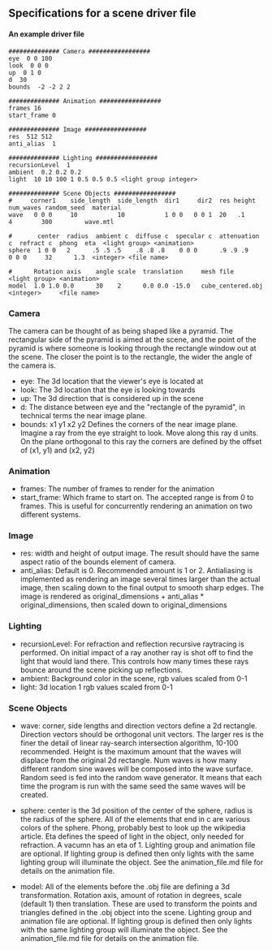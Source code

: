 ## Specifications for a scene driver file

#### An example driver file
```
############## Camera #################
eye  0 0 100
look  0 0 0
up  0 1 0
d  30
bounds  -2 -2 2 2

############## Animation #################
frames 16
start_frame 0

############## Image #################
res  512 512
anti_alias  1

############## Lighting #################
recursionLevel  1
ambient  0.2 0.2 0.2
light  10 10 100 1 0.5 0.5 0.5 <light group integer>

############## Scene Objects #################
#     corner1    side_length  side_length  dir1     dir2  res height  num_waves random_seed  material
wave   0 0 0     10           10           1 0 0   0 0 1  20   .1       4        300         wave.mtl

#       center  radius  ambient c  diffuse c  specular c  attenuation c  refract c  phong  eta  <light group> <animation>
sphere  1 0 0   2      .5 .5 .5    .8 .8 .8    0 0 0      .9 .9 .9       0 0 0     32      1.3  <integer> <file name>

#      Rotation axis    angle scale  translation     mesh file          <light group> <animation>
model  1.0 1.0 0.0      30    2      0.0 0.0 -15.0   cube_centered.obj  <integer>     <file name>
```

### Camera
The camera can be thought of as being shaped like a pyramid.  The rectangular side of the pyramid is aimed at the scene, and the point of the pyramid is where someone is looking through the rectangle window out at the scene.  The closer the point is to the rectangle, the wider the angle of the camera is.

* eye:  The 3d location that the viewer's eye is located at
* look: The 3d location that the eye is looking towards
* up:   The 3d direction that is considered up in the scene
* d:    The distance between eye and the "rectangle of the pyramid", in technical terms the near image plane.
* bounds: x1 y1 x2 y2  Defines the corners of the near image plane.  Imagine a ray from the eye straight to look.  Move along this ray d units.  On the plane orthogonal to this ray the corners are defined by the offset of (x1, y1) and (x2, y2)

### Animation
* frames:  The number of frames to render for the animation
* start_frame:  Which frame to start on.  The accepted range is from 0 to frames.  This is useful for concurrently rendering an animation on two different systems.

### Image
* res:  width and height of output image. The result should have the same aspect ratio of the bounds element of camera.
* anti_alias:  Default is 0. Recommended amount is 1 or 2. Antialiasing is implemented as rendering an image several times larger than the actual image, then scaling down to the final output to smooth sharp edges. The image is rendered as original_dimensions + anti_alias * original_dimensions, then scaled down to original_dimensions

### Lighting
* recursionLevel:  For refraction and reflection recursive raytracing is performed. On initial impact of a ray another ray is shot off to find the light that would land there.  This controls how many times these rays bounce around the scene picking up reflections.
* ambient:   Background color in the scene, rgb values scaled from 0-1
* light: 3d location 1 rgb values scaled from 0-1 <optional lighting group integer>

### Scene Objects
* wave: corner, side lengths and direction vectors define a 2d rectangle.  Direction vectors should be orthogonal unit vectors. The larger res is the finer the detail of linear ray-search intersection algorithm, 10-100 recommended.  Height is the maximum amount that the waves will displace from the original 2d rectangle. Num waves is how many different random sine waves will be composed into the wave surface.  Random seed is fed into the random wave generator. It means that each time the program is run with the same seed the same waves will be created.

* sphere: center is the 3d position of the center of the sphere, radius is the radius of the sphere.  All of the elements that end in c are various colors of the sphere. Phong, probably best to look up the wikipedia article. Eta defines the speed of light in the object, only needed for refraction. A vacumn has an eta of 1.  Lighting group and animation file are optional. If lighting group is defined then only lights with the same lighting group will illuminate the object.  See the animation_file.md file for details on the animation file.
* model: All of the elements before the .obj file are defining a 3d transformation.  Rotation axis, amount of rotation in degrees, scale (default 1) then translation. These are used to transform the points and triangles defined in the .obj object into the scene. Lighting group and animation file are optional. If lighting group is defined then only lights with the same lighting group will illuminate the object.  See the animation_file.md file for details on the animation file.
